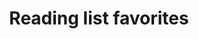 ---
title: 'Reading list favorites'
description: 'Evergreen Pages & Websites'
pubDate: 'Jul 08 2022'
heroImage: '/blog-placeholder-3.jpg'
---